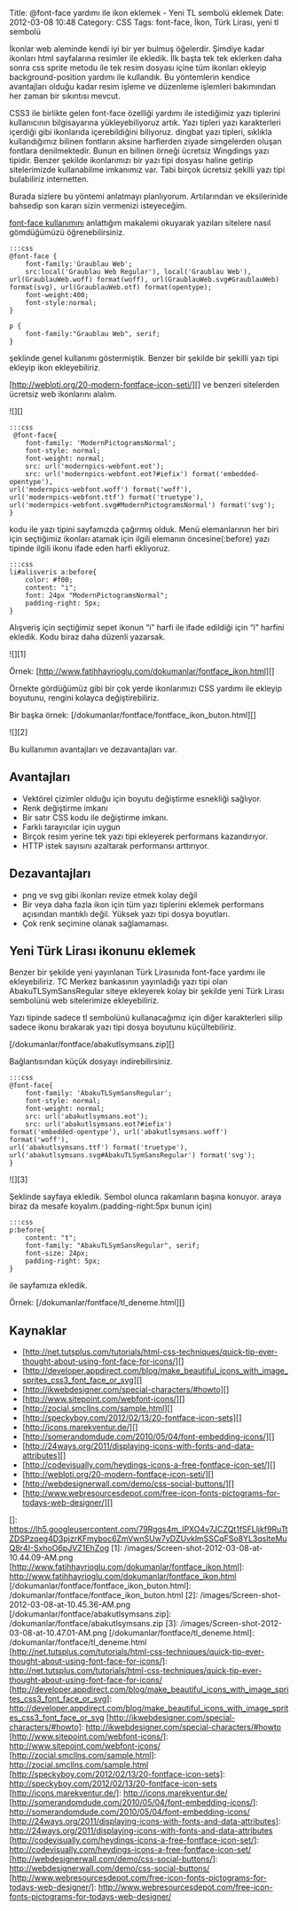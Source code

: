 Title: @font-face yardımı ile ikon eklemek - Yeni TL sembolü eklemek
Date: 2012-03-08 10:48
Category: CSS
Tags: font-face, İkon, Türk Lirası, yeni tl sembolü

İkonlar web aleminde kendi iyi bir yer bulmuş öğelerdir. Şimdiye kadar
ikonları html sayfalarına resimler ile ekledik. İlk başta tek tek
eklerken daha sonra css sprite metodu ile tek resim dosyası içine tüm
ikonları ekleyip background-position yardımı ile kullandık. Bu
yöntemlerin kendice avantajları olduğu kadar resim işleme ve düzenleme
işlemleri bakımından her zaman bir sıkıntısı mevcut.

CSS3 ile birlikte gelen font-face özelliği yardımı ile istediğimiz yazı
tiplerini kullanıcının bilgisayarına yükleyebiliyoruz artık. Yazı
tipleri yazı karakterleri içerdiği gibi ikonlarıda içerebildiğini
biliyoruz. dingbat yazı tipleri, sıklıkla kullandığımız bilinen
fontların aksine harflerden ziyade simgelerden oluşan fontlara
denilmektedir. Bunun en bilinen örneği ücretsiz Wingdings yazı tipidir.
Benzer şekilde ikonlarımızı bir yazı tipi dosyası haline getirip
sitelerimizde kullanabilme imkanımız var. Tabi birçok ücretsiz şekilli
yazı tipi bulabiliriz internetten.

Burada sizlere bu yöntemi anlatmayı planlıyorum. Artılarından ve
eksilerinide bahsedip son kararı sizin vermenizi isteyeceğim.

[font-face kullanımını][] anlattığım makalemi okuyarak yazıları sitelere
nasıl gömdüğümüzü öğrenebilirsiniz.

	:::css
	@font-face {
		font-family:'Graublau Web';
		src:local('Graublau Web Regular'), local('Graublau Web'), url(GraublauWeb.woff) format(woff), url(GraublauWeb.svg#GraublauWeb) format(svg), url(GraublauWeb.otf) format(opentype);
		font-weight:400;
		font-style:normal;
	}

	p {
		font-family:"Graublau Web", serif;
	}

şeklinde genel kullanımı göstermiştik. Benzer bir şekilde bir şekilli
yazı tipi ekleyip ikon ekleyebiliriz.

[http://webloti.org/20-modern-fontface-icon-seti/][] ve benzeri sitelerden ücretsiz web ikonlarını alalım.

![][]

	:::css
	 @font-face{
		font-family: 'ModernPictogramsNormal';
		font-style: normal;
		font-weight: normal;
		src: url('modernpics-webfont.eot');
		src: url('modernpics-webfont.eot?#iefix') format('embedded-opentype'),
	url('modernpics-webfont.woff') format('woff'),
	url('modernpics-webfont.ttf') format('truetype'),
	url('modernpics-webfont.svg#ModernPictogramsNormal') format('svg');
	}

kodu ile yazı tipini sayfamızda çağırmış olduk. Menü elemanlarının her
biri için seçtiğimiz ikonları atamak için ilgili elemanın
öncesine(:before) yazı tipinde ilgili ikonu ifade eden harfi ekliyoruz.

	:::css
	li#alisveris a:before{
		color: #f00;
		content: "i";
		font: 24px "ModernPictogramsNormal";
		padding-right: 5px;
	}
	
Alışveriş için seçtiğimiz sepet ikonun “i” harfi ile ifade edildiği için “i” harfini ekledik. Kodu biraz daha düzenli yazarsak.

![][1]

Örnek: [http://www.fatihhayrioglu.com/dokumanlar/fontface_ikon.html][]

Örnekte gördüğümüz gibi bir çok yerde ikonlarımızı CSS yardımı ile
ekleyip boyutunu, rengini kolayca değiştirebiliriz.

Bir başka örnek:
[/dokumanlar/fontface/fontface_ikon_buton.html][]

![][2]

Bu kullanımın avantajları ve dezavantajları var.

## Avantajları

-   Vektörel çizimler olduğu için boyutu değiştirme esnekliği sağlıyor.
-   Renk değiştirme imkanı
-   Bir satır CSS kodu ile değiştirme imkanı.
-   Farklı tarayıcılar için uygun
-   Birçok resim yerine tek yazı tipi ekleyerek performans kazandırıyor.
-   HTTP istek sayısını azaltarak performansı arttırıyor.

## Dezavantajları

-   png ve svg gibi ikonları revize etmek kolay değil
-   Bir veya daha fazla ikon için tüm yazı tiplerini eklemek performans
    açısından mantıklı değil. Yüksek yazı tipi dosya boyutları.
-   Çok renk seçimine olanak sağlamaması.

## Yeni Türk Lirası ikonunu eklemek

Benzer bir şekilde yeni yayınlanan Türk Lirasınıda font-face yardımı ile
ekleyebiliriz. TC Merkez bankasının yayınladığı yazı tipi olan
AbakuTLSymSansRegular siteye ekleyerek kolay bir şekilde yeni Türk
Lirası sembolünü web sitelerimize ekleyebiliriz.

Yazı tipinde sadece tl sembolünü kullanacağımız için diğer karakterleri
silip sadece ikonu bırakarak yazı tipi dosya boyutunu küçültebiliriz.

[/dokumanlar/fontface/abakutlsymsans.zip][]

Bağlantısından küçük dosyayı indirebilirsiniz.

	:::css
	@font-face{
		font-family: 'AbakuTLSymSansRegular';
		font-style: normal;
		font-weight: normal;
		src: url('abakutlsymsans.eot');
		src: url('abakutlsymsans.eot?#iefix')
	format('embedded-opentype'), url('abakutlsymsans.woff') format('woff'),
	url('abakutlsymsans.ttf') format('truetype'),
	url('abakutlsymsans.svg#AbakuTLSymSansRegular') format('svg');
	}

![][3]

Şeklinde sayfaya ekledik. Sembol olunca rakamların başına konuyor. araya
biraz da mesafe koyalım.(padding-right:5px bunun için)

	:::css
	p:before{
		content: "t";
		font-family: "AbakuTLSymSansRegular", serif;
		font-size: 24px;
		padding-right: 5px;
	}

ile sayfamıza ekledik.

Örnek: [/dokumanlar/fontface/tl_deneme.html][]

## Kaynaklar

-   [http://net.tutsplus.com/tutorials/html-css-techniques/quick-tip-ever-thought-about-using-font-face-for-icons/][]
-   [http://developer.appdirect.com/blog/make_beautiful_icons_with_image_sprites_css3_font_face_or_svg][]
-   [http://ikwebdesigner.com/special-characters/#howto][]
-   [http://www.sitepoint.com/webfont-icons/][]
-   [http://zocial.smcllns.com/sample.html][]
-   [http://speckyboy.com/2012/02/13/20-fontface-icon-sets][]
-   [http://icons.marekventur.de/][]
-   [http://somerandomdude.com/2010/05/04/font-embedding-icons/][]
-   [http://24ways.org/2011/displaying-icons-with-fonts-and-data-attributes][]
-   [http://codevisually.com/heydings-icons-a-free-fontface-icon-set/][]
-   [http://webloti.org/20-modern-fontface-icon-seti/][]
-   [http://webdesignerwall.com/demo/css-social-buttons/][]
-   [http://www.webresourcesdepot.com/free-icon-fonts-pictograms-for-todays-web-designer/][]

  [font-face kullanımını]: http://www.fatihhayrioglu.com/font-face-kullanimi/
  [http://webloti.org/20-modern-fontface-icon-seti/]: http://webloti.org/20-modern-fontface-icon-seti/
  []: https://lh5.googleusercontent.com/79Rggs4m_IPXO4v7JCZQt1fSFLljkf9RuTtZDSPzqeg4D3pjzrKFmyboc6ZmVwnSUw7yDZUvklmSSCqFSo8YL3qslteMuQ8r4I-SxhoO6pJVZ1EhZog
  [1]: /images/Screen-shot-2012-03-08-at-10.44.09-AM.png
  [http://www.fatihhayrioglu.com/dokumanlar/fontface_ikon.html]: http://www.fatihhayrioglu.com/dokumanlar/fontface_ikon.html
  [/dokumanlar/fontface/fontface_ikon_buton.html]: /dokumanlar/fontface/fontface_ikon_buton.html
  [2]: /images/Screen-shot-2012-03-08-at-10.45.36-AM.png  
  [/dokumanlar/fontface/abakutlsymsans.zip]: /dokumanlar/fontface/abakutlsymsans.zip
  [3]: /images/Screen-shot-2012-03-08-at-10.47.01-AM.png
  [/dokumanlar/fontface/tl_deneme.html]: /dokumanlar/fontface/tl_deneme.html
  [http://net.tutsplus.com/tutorials/html-css-techniques/quick-tip-ever-thought-about-using-font-face-for-icons/]: http://net.tutsplus.com/tutorials/html-css-techniques/quick-tip-ever-thought-about-using-font-face-for-icons/
  [http://developer.appdirect.com/blog/make_beautiful_icons_with_image_sprites_css3_font_face_or_svg]: http://developer.appdirect.com/blog/make_beautiful_icons_with_image_sprites_css3_font_face_or_svg
  [http://ikwebdesigner.com/special-characters/#howto]: http://ikwebdesigner.com/special-characters/#howto
  [http://www.sitepoint.com/webfont-icons/]: http://www.sitepoint.com/webfont-icons/
  [http://zocial.smcllns.com/sample.html]: http://zocial.smcllns.com/sample.html
  [http://speckyboy.com/2012/02/13/20-fontface-icon-sets]: http://speckyboy.com/2012/02/13/20-fontface-icon-sets
  [http://icons.marekventur.de/]: http://icons.marekventur.de/
  [http://somerandomdude.com/2010/05/04/font-embedding-icons/]: http://somerandomdude.com/2010/05/04/font-embedding-icons/
  [http://24ways.org/2011/displaying-icons-with-fonts-and-data-attributes]: http://24ways.org/2011/displaying-icons-with-fonts-and-data-attributes
  [http://codevisually.com/heydings-icons-a-free-fontface-icon-set/]: http://codevisually.com/heydings-icons-a-free-fontface-icon-set/
  [http://webdesignerwall.com/demo/css-social-buttons/]: http://webdesignerwall.com/demo/css-social-buttons/
  [http://www.webresourcesdepot.com/free-icon-fonts-pictograms-for-todays-web-designer/]: http://www.webresourcesdepot.com/free-icon-fonts-pictograms-for-todays-web-designer/
